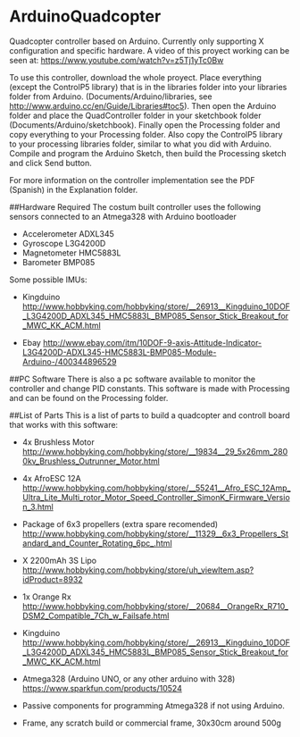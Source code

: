 # ArduinoQuadcopter
Quadcopter controller based on Arduino. Currently only supporting X configuration and specific hardware. 
A video of this proyect working can be seen at: https://www.youtube.com/watch?v=z5Tj1yTc0Bw

To use this controller, download the whole proyect. Place everything  (except the ControlP5 library) that is in the libraries folder into your libraries folder from Arduino. (Documents/Arduino/libraries, see http://www.arduino.cc/en/Guide/Libraries#toc5). 
Then open the Arduino folder and place the QuadController folder in your sketchbook folder (Documents/Arduino/sketchbook). Finally open the Processing folder and copy everything to your Processing folder. Also copy the ControlP5 library to your processing libraries folder, similar to what you did with Arduino. 
Compile and program the Arduino Sketch, then build the Processing sketch and click Send button.

For more information on the controller implementation see the PDF (Spanish) in the Explanation folder.

##Hardware Required
The costum built controller uses the following sensors connected to an Atmega328 with Arduino bootloader

- Accelerometer	ADXL345 
- Gyroscope	L3G4200D 
- Magnetometer	HMC5883L
- Barometer	BMP085

Some possible IMUs:

- Kingduino http://www.hobbyking.com/hobbyking/store/__26913__Kingduino_10DOF_L3G4200D_ADXL345_HMC5883L_BMP085_Sensor_Stick_Breakout_for_MWC_KK_ACM.html

- Ebay http://www.ebay.com/itm/10DOF-9-axis-Attitude-Indicator-L3G4200D-ADXL345-HMC5883L-BMP085-Module-Arduino-/400344896529

##PC Software
There is also a pc software available to monitor the controller and change PID constants. This software is made with Processing and can be found on the Processing folder.


##List of Parts
This is a list of parts to build a quadcopter and controll board that works with this software:

- 4x Brushless Motor http://www.hobbyking.com/hobbyking/store/__19834__29_5x26mm_2800kv_Brushless_Outrunner_Motor.html

- 4x AfroESC 12A  http://www.hobbyking.com/hobbyking/store/__55241__Afro_ESC_12Amp_Ultra_Lite_Multi_rotor_Motor_Speed_Controller_SimonK_Firmware_Version_3.html

- Package of 6x3 propellers (extra spare recomended) http://www.hobbyking.com/hobbyking/store/__11329__6x3_Propellers_Standard_and_Counter_Rotating_6pc_.html

- X 2200mAh 3S Lipo http://www.hobbyking.com/hobbyking/store/uh_viewItem.asp?idProduct=8932

- 1x Orange Rx http://www.hobbyking.com/hobbyking/store/__20684__OrangeRx_R710_DSM2_Compatible_7Ch_w_Failsafe.html

- Kingduino http://www.hobbyking.com/hobbyking/store/__26913__Kingduino_10DOF_L3G4200D_ADXL345_HMC5883L_BMP085_Sensor_Stick_Breakout_for_MWC_KK_ACM.html

- Atmega328 (Arduino UNO, or any other arduino with 328) https://www.sparkfun.com/products/10524   

- Passive components for programming Atmega328 if not using Arduino.

- Frame, any scratch build or commercial frame, 30x30cm around 500g
